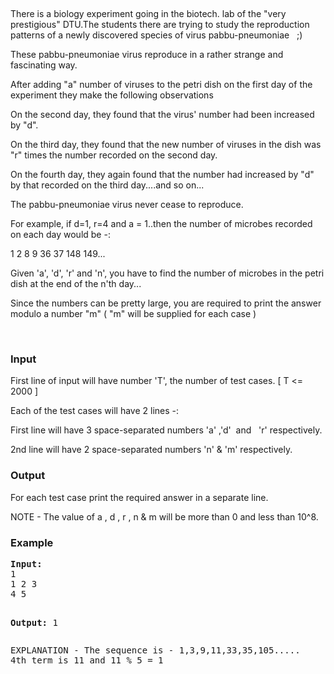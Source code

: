 <p>&nbsp;</p>
<div id="_mcePaste" style="position: absolute; left: -10000px; top: 0px; width: 1px; height: 1px; overflow: hidden;">There is a biology experiment going in the biotech. lab of the "very prestigious" DTU.The students there are trying to study the reproduction patterns of a newly discovered species of virus pabbu-pneumoniae &nbsp; ;)&nbsp;</div>
<div id="_mcePaste" style="position: absolute; left: -10000px; top: 0px; width: 1px; height: 1px; overflow: hidden;">These pabbu-pneumoniae virus reproduce is a rather strange and fascinating way.</div>
<div id="_mcePaste" style="position: absolute; left: -10000px; top: 0px; width: 1px; height: 1px; overflow: hidden;">After adding "a" number of viruses to the petri dish on the first day of they experiment they make the following observations</div>
<div id="_mcePaste" style="position: absolute; left: -10000px; top: 0px; width: 1px; height: 1px; overflow: hidden;">On the second day, they found that the virus' number had been increased by "d".</div>
<div id="_mcePaste" style="position: absolute; left: -10000px; top: 0px; width: 1px; height: 1px; overflow: hidden;">On the third day, they found that the new number of viruses in the dish was "r" times the number recorded on the second day.</div>
<div id="_mcePaste" style="position: absolute; left: -10000px; top: 0px; width: 1px; height: 1px; overflow: hidden;">On the fourth day, they again found that the number had increased by "d" by that recorded on the third day....and so on...</div>
<div id="_mcePaste" style="position: absolute; left: -10000px; top: 0px; width: 1px; height: 1px; overflow: hidden;">The pabbu-pneumoniae virus never ceases to reproduce.</div>
<div id="_mcePaste" style="position: absolute; left: -10000px; top: 0px; width: 1px; height: 1px; overflow: hidden;">For example, if d=1, r=4 and a = 1..then the number of microbes recorded on each day would be -:</div>
<div id="_mcePaste" style="position: absolute; left: -10000px; top: 0px; width: 1px; height: 1px; overflow: hidden;">1 2 8 9 36 37 148 149...</div>
<div id="_mcePaste" style="position: absolute; left: -10000px; top: 0px; width: 1px; height: 1px; overflow: hidden;">Given 'a', 'd', 'r' and 'n', you have to find the number of microbes in the petri dish at the end of the n'th day...</div>
<div id="_mcePaste" style="position: absolute; left: -10000px; top: 0px; width: 1px; height: 1px; overflow: hidden;">Since the numbers can be pretty large, you are required to print the answer modulo a number "m" ( "m" will be supplied for each case )</div>
<p>There is a biology experiment going in the biotech. lab of the "very prestigious" DTU.The students there are trying to study the reproduction patterns of a newly discovered species of virus pabbu-pneumoniae &nbsp; ;)&nbsp;</p>
<p>These pabbu-pneumoniae virus reproduce in a rather strange and fascinating way.</p>
<p>After adding "a" number of viruses to the petri dish on the first day of the experiment they make the following observations</p>
<p>On the second day, they found that the virus' number had been increased by "d".</p>
<p>On the third day, they found that the new number of viruses in the dish was "r" times the number recorded on the second day.</p>
<p>On the fourth day, they again found that the number had increased by "d" by that recorded on the third day....and so on...</p>
<p>The pabbu-pneumoniae virus never cease to reproduce.</p>
<p>For example, if d=1, r=4 and a = 1..then the number of microbes recorded on each day would be -:</p>
<p>1 2 8 9 36 37 148 149...</p>
<p>Given 'a', 'd', 'r' and 'n', you have to find the number of microbes in the petri dish at the end of the n'th day...</p>
<p>Since the numbers can be pretty large, you are required to print the answer modulo a number "m" ( "m" will be supplied for each case )</p>
<p>&nbsp;</p>
<h3>Input</h3>
<p>First line of input will have number 'T', the number of test cases. [ T &lt;= 2000 ]</p>
<p>Each of the test cases will have 2 lines -:</p>
<p>First line will have 3 space-separated numbers 'a' ,'d' &nbsp;and &nbsp; 'r' respectively.</p>
<p>2nd line will have 2 space-separated numbers 'n' &amp; 'm' respectively.</p>
<h3>Output</h3>
<p>For each test case print the required answer in a separate line.</p>
<p>NOTE - The value of a , d , r , n &amp; m will be more than 0 and less than 10^8.</p>
<h3>Example</h3>
<pre><strong>Input:</strong>
1
1 2 3
4 5

<strong>Output:</strong>
1</pre>
<pre>EXPLANATION - The sequence is - 1,3,9,11,33,35,105.....
4th term is 11 and 11 % 5 = 1</pre>